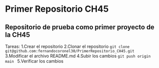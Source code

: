 # Primer Repositorio CH45

## Repositorio de prueba como primer proyecto de la CH45

Tareas:
1.Crear el repositorio
2.Clonar el repositorio
`git clone git@github.com:fernandocoronel30/PrimerRepositorio_CH45.git `
3.Modificar el archivo README.md
4.Subir los cambios
`git push origin main `
5.Verificar los cambios
